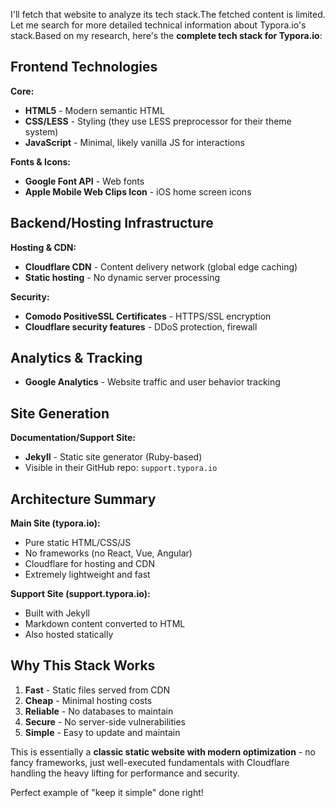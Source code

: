 I'll fetch that website to analyze its tech stack.The fetched content is limited. Let me search for more detailed technical information about Typora.io's stack.Based on my research, here's the **complete tech stack for Typora.io**:

## Frontend Technologies

**Core:**
- **HTML5** - Modern semantic HTML
- **CSS/LESS** - Styling (they use LESS preprocessor for their theme system)
- **JavaScript** - Minimal, likely vanilla JS for interactions

**Fonts & Icons:**
- **Google Font API** - Web fonts
- **Apple Mobile Web Clips Icon** - iOS home screen icons

## Backend/Hosting Infrastructure

**Hosting & CDN:**
- **Cloudflare CDN** - Content delivery network (global edge caching)
- **Static hosting** - No dynamic server processing

**Security:**
- **Comodo PositiveSSL Certificates** - HTTPS/SSL encryption
- **Cloudflare security features** - DDoS protection, firewall

## Analytics & Tracking

- **Google Analytics** - Website traffic and user behavior tracking

## Site Generation

**Documentation/Support Site:**
- **Jekyll** - Static site generator (Ruby-based)
- Visible in their GitHub repo: `support.typora.io`

## Architecture Summary

**Main Site (typora.io):**
- Pure static HTML/CSS/JS
- No frameworks (no React, Vue, Angular)
- Cloudflare for hosting and CDN
- Extremely lightweight and fast

**Support Site (support.typora.io):**
- Built with Jekyll
- Markdown content converted to HTML
- Also hosted statically

## Why This Stack Works

1. **Fast** - Static files served from CDN
2. **Cheap** - Minimal hosting costs
3. **Reliable** - No databases to maintain
4. **Secure** - No server-side vulnerabilities
5. **Simple** - Easy to update and maintain

This is essentially a **classic static website with modern optimization** - no fancy frameworks, just well-executed fundamentals with Cloudflare handling the heavy lifting for performance and security.

Perfect example of "keep it simple" done right!